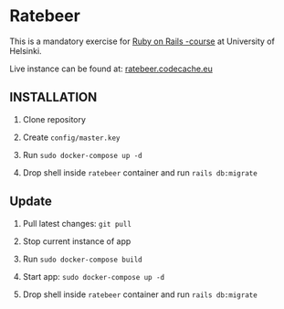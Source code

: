 # Ratebeer

This is a mandatory exercise for [Ruby on Rails -course](https://github.com/mluukkai/WebPalvelinohjelmointi2022/blob/main/wadror.md) at University of Helsinki. 

Live instance can be found at: [ratebeer.codecache.eu](https://ratebeer.codecache.eu)

## INSTALLATION

1. Clone repository

2. Create `config/master.key`

3. Run `sudo docker-compose up -d`

4. Drop shell inside `ratebeer` container and run `rails db:migrate`

## Update

1. Pull latest changes: `git pull`

2. Stop current instance of app

3. Run `sudo docker-compose build`

4. Start app: `sudo docker-compose up -d`

5. Drop shell inside `ratebeer` container and run `rails db:migrate`
